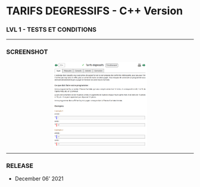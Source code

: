 # TARIFS DEGRESSIFS - C++ Version
### LVL 1 - TESTS ET CONDITIONS

---
### **SCREENSHOT**

<div align="center">
    <img
        src="https://github.com/Ayckinn/CPP/blob/main/FRANCE_IOI/LEVEL_01/5_Tests_et_conditions/3_tarifs_degressifs/todo.png"
        alt="DEMO"
        style="width:50%">
</div>

---
### **RELEASE**

- December 06' 2021